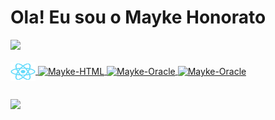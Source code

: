 # Ola! Eu sou o Mayke Honorato

<div>
  <a href="https://github.com/MaykeHonorato">
    <img height="180em" src="https://github-readme-stats.vercel.app/api?username=MaykeHonorato&show_icons=true&theme=dracula&include_all_commits=true&count_private=true"/>

<div style="display: inline_block"><br>
  
  <img align="center" alt="Mayke-React" height="30" width="40" src="https://raw.githubusercontent.com/devicons/devicon/master/icons/react/react-original.svg">
  <img align="center" alt="Mayke-HTML" height="30" width="40" src="https://img.shields.io/badge/MySQL-005C84?style=for-the-badge&logo=mysql&logoColor=white">
  <img align="center" alt="Mayke-Oracle" height="30" width="40" src="https://img.shields.io/badge/Oracle-F80000?style=for-the-badge&logo=Oracle&logoColor=white">
 <img align="center" alt="Mayke-Oracle" height="30" width="40" src="https://img.shields.io/badge/Oracle-F80000?style=for-the-badge&logo=Oracle&logoColor=white">
</div>
  
  ##
 
<div> 
  <a href="https://www.linkedin.com/in/maykehonorato" target="_blank"><img src="https://img.shields.io/badge/-LinkedIn-%230077B5?style=for-the-badge&logo=linkedin&logoColor=white" target="_blank"></a> 
  
  
</div>

